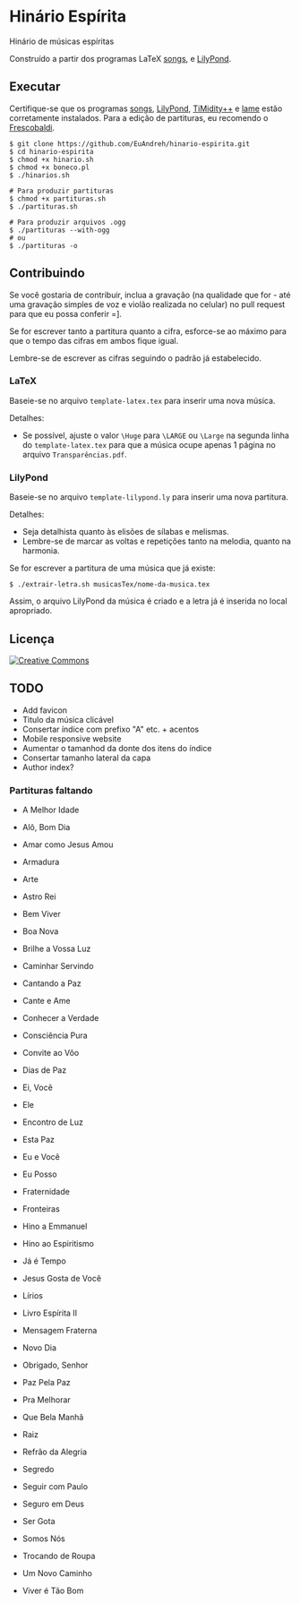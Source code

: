 # Hinário Espírita
Hinário de músicas espíritas

Construído a partir dos programas LaTeX [songs](http://songs.sourceforge.net/), e [LilyPond](http://www.lilypond.org/).

## Executar
Certifique-se que os programas [songs](http://songs.sourceforge.net/), [LilyPond](http://www.lilypond.org/), [TiMidity++](http://timidity.sourceforge.net/) e [lame](http://lame.sourceforge.net/) estão corretamente instalados. Para a edição de partituras, eu recomendo o [Frescobaldi](http://frescobaldi.org/).
```shell
$ git clone https://github.com/EuAndreh/hinario-espirita.git
$ cd hinario-espirita
$ chmod +x hinario.sh
$ chmod +x boneco.pl
$ ./hinarios.sh

# Para produzir partituras
$ chmod +x partituras.sh
$ ./partituras.sh

# Para produzir arquivos .ogg
$ ./partituras --with-ogg
# ou
$ ./partituras -o
```

## Contribuindo
Se você gostaria de contribuir, inclua a gravação (na qualidade que for - até uma gravação simples de voz e violão realizada no celular) no pull request para que eu possa conferir =].

Se for escrever tanto a partitura quanto a cifra, esforce-se ao máximo para que o tempo das cifras em ambos fique igual.

Lembre-se de escrever as cifras seguindo o padrão já estabelecido.

### LaTeX
Baseie-se no arquivo `template-latex.tex` para inserir uma nova música.

Detalhes:
- Se possível, ajuste o valor `\Huge` para `\LARGE` ou `\Large` na segunda linha do `template-latex.tex` para que a música ocupe apenas 1 página no arquivo `Transparências.pdf`.

### LilyPond
Baseie-se no arquivo `template-lilypond.ly` para inserir uma nova partitura.

Detalhes:
- Seja detalhista quanto às elisões de sílabas e melismas.
- Lembre-se de marcar as voltas e repetições tanto na melodia, quanto na harmonia.

Se for escrever a partitura de uma música que já existe:
```shell
$ ./extrair-letra.sh musicasTex/nome-da-musica.tex
```

Assim, o arquivo LilyPond da música é criado e a letra já é inserida no local apropriado.

## Licença
[![Creative Commons](https://i.creativecommons.org/l/by-sa/4.0/88x31.png)](http://creativecommons.org/licenses/by-sa/4.0/)

## TODO
- Add favicon
- Tìtulo da música clicável
- Consertar índice com prefixo "A" etc. + acentos
- Mobile responsive website
- Aumentar o tamanhod da donte dos itens do índice
- Consertar tamanho lateral da capa
- Author index?

### Partituras faltando
- A Melhor Idade
- Alô, Bom Dia
- Amar como Jesus Amou
- Armadura
- Arte
- Astro Rei

- Bem Viver
- Boa Nova
- Brilhe a Vossa Luz

- Caminhar Servindo
- Cantando a Paz
- Cante e Ame
- Conhecer a Verdade
- Consciência Pura
- Convite ao Vôo

- Dias de Paz

- Ei, Você
- Ele
- Encontro de Luz
- Esta Paz
- Eu e Você
- Eu Posso

- Fraternidade
- Fronteiras

- Hino a Emmanuel
- Hino ao Espiritismo

- Já é Tempo
- Jesus Gosta de Você

- Lírios
- Livro Espírita II

- Mensagem Fraterna

- Novo Dia

- Obrigado, Senhor

- Paz Pela Paz
- Pra Melhorar

- Que Bela Manhã

- Raiz
- Refrão da Alegria

- Segredo
- Seguir com Paulo
- Seguro em Deus
- Ser Gota
- Somos Nós

- Trocando de Roupa

- Um Novo Caminho

- Viver é Tão Bom
